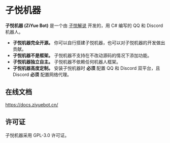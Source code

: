 # 子悦机器

**子悦机器 (ZiYue Bot)** 是一个由 [子悦解说](https://github.com/ZiYueCommentary) 开发的，用 C# 编写的 QQ 和 Discord 机器人。

* **子悦机器完全开源。** 你可以自行搭建子悦机器，也可以对子悦机器的开发做出贡献。
* **子悦机器不是框架。** 子悦机器不支持在不改动源码的情况下添加功能。
* **子悦机器独立自主。** 子悦机器不依赖任何机器人框架。
* **子悦机器高度定制。** 安装子悦机器时 **必须** 配置 QQ 和 Discord 双平台，且 Discord **必须** 配置网络代理。

## 在线文档

https://docs.ziyuebot.cn/

## 许可证

子悦机器采用 GPL-3.0 许可证。